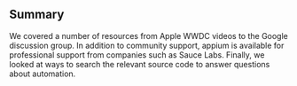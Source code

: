 ## Summary

We covered a number of resources from Apple WWDC videos to the Google
discussion group. In addition to community support, appium is available for
professional support from companies such as Sauce Labs. Finally, we looked at
ways to search the relevant source code to answer questions about automation.